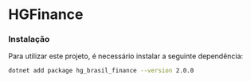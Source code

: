 # HGFinance

### Instalação

Para utilizar este projeto, é necessário instalar a seguinte dependência:

```bash
dotnet add package hg_brasil_finance --version 2.0.0
```
